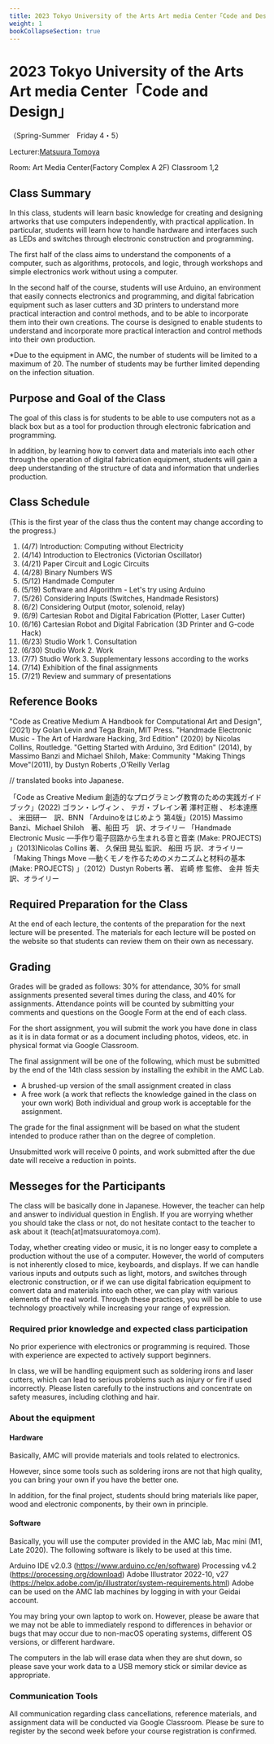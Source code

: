 ```yaml
---
title: 2023 Tokyo University of the Arts Art media Center「Code and Design」（Spring-Summer　Friday 4・5）
weight: 1
bookCollapseSection: true
---
```

# 2023 Tokyo University of the Arts Art media Center「Code and Design」

（Spring-Summer　Friday 4・5）


Lecturer:[Matsuura Tomoya ](https://matsuuratomoya.com/en)

Room: Art Media Center(Factory Complex A 2F) Classroom 1,2

## Class Summary

In this class, students will learn basic knowledge for creating and designing artworks that use computers independently, with practical application. In particular, students will learn how to handle hardware and interfaces such as LEDs and switches through electronic construction and programming.

The first half of the class aims to understand the components of a computer, such as algorithms, protocols, and logic, through workshops and simple electronics work without using a computer.

In the second half of the course, students will use Arduino, an environment that easily connects electronics and programming, and digital fabrication equipment such as laser cutters and 3D printers to understand more practical interaction and control methods, and to be able to incorporate them into their own creations. The course is designed to enable students to understand and incorporate more practical interaction and control methods into their own production.

*Due to the equipment in AMC, the number of students will be limited to a maximum of 20. The number of students may be further limited depending on the infection situation.

## Purpose and Goal of the Class	

The goal of this class is for students to be able to use computers not as a black box but as a tool for production through electronic fabrication and programming.

In addition, by learning how to convert data and materials into each other through the operation of digital fabrication equipment, students will gain a deep understanding of the structure of data and information that underlies production.


## Class Schedule

(This is the first year of the class thus the content may change according to the progress.)

1. (4/7) Introduction: Computing without Electricity
2. (4/14) Introduction to Electronics (Victorian Oscillator)
3. (4/21) Paper Circuit and Logic Circuits
4. (4/28) Binary Numbers WS 
5. (5/12) Handmade Computer
6. (5/19) Software and Algorithm - Let's try using Arduino
7. (5/26) Considering Inputs (Switches, Handmade Resistors)
8. (6/2) Considering Output (motor, solenoid, relay)
9. (6/9) Cartesian Robot and Digital Fabrication (Plotter, Laser Cutter)
10. (6/16) Cartesian Robot and Digital Fabrication (3D Printer and G-code Hack)
11. (6/23) Studio Work 1. Consultation
12. (6/30) Studio Work 2. Work
13. (7/7) Studio Work 3. Supplementary lessons according to the works
14. (7/14) Exhibition of the final assignments
15. (7/21) Review and summary of presentations


## Reference Books

"Code as Creative Medium A Handbook for Computational Art and Design", (2021) by Golan Levin and Tega Brain, MIT Press.
"Handmade Electronic Music - The Art of Hardware Hacking, 3rd Edition" (2020) by Nicolas Collins, Routledge.
"Getting Started with Arduino, 3rd Edition" (2014), by Massimo Banzi and Michael Shiloh, Make: Community
"Making Things Move"(2011), by Dustyn Roberts ,O'Reilly Verlag

// translated books into Japanese.

「Code as Creative Medium 創造的なプログラミング教育のための実践ガイドブック」(2022) ゴラン・レヴィン 、 テガ・ブレイン著 澤村正樹 、 杉本達應 、 米田研一　訳、BNN
「Arduinoをはじめよう 第4版」(2015) Massimo Banzi、Michael Shiloh　著、船田 巧　訳、オライリー
「Handmade Electronic Music ―手作り電子回路から生まれる音と音楽 (Make: PROJECTS) 」(2013)Nicolas Collins 著、 久保田 晃弘 監訳、 船田 巧 訳、オライリー
「Making Things Move ―動くモノを作るためのメカニズムと材料の基本 (Make: PROJECTS) 」（2012）Dustyn Roberts 著、 岩崎 修 監修、 金井 哲夫 訳、オライリー

## Required Preparation for the Class

At the end of each lecture, the contents of the preparation for the next lecture will be presented.
The materials for each lecture will be posted on the website so that students can review them on their own as necessary.

## Grading

Grades will be graded as follows: 30% for attendance, 30% for small assignments presented several times during the class, and 40% for assignments.
Attendance points will be counted by submitting your comments and questions on the Google Form at the end of each class.

For the short assignment, you will submit the work you have done in class as it is in data format or as a document including photos, videos, etc. in physical format via Google Classroom.

The final assignment will be one of the following, which must be submitted by the end of the 14th class session by installing the exhibit in the AMC Lab.
- A brushed-up version of the small assignment created in class
- A free work (a work that reflects the knowledge gained in the class on your own work)
Both individual and group work is acceptable for the assignment.

The grade for the final assignment will be based on what the student intended to produce rather than on the degree of completion.

Unsubmitted work will receive 0 points, and work submitted after the due date will receive a reduction in points.

## Messeges for the Participants

The class will be basically done in Japanese. However, the teacher can help and answer to individual question in English. If you are worrying whether you should take the class or not, do not hesitate contact to the teacher to ask about it (teach[at]matsuuratomoya.com).

Today, whether creating video or music, it is no longer easy to complete a production without the use of a computer. However, the world of computers is not inherently closed to mice, keyboards, and displays. If we can handle various inputs and outputs such as light, motors, and switches through electronic construction, or if we can use digital fabrication equipment to convert data and materials into each other, we can play with various elements of the real world. Through these practices, you will be able to use technology proactively while increasing your range of expression.

### Required prior knowledge and expected class participation

No prior experience with electronics or programming is required. Those with experience are expected to actively support beginners.

In class, we will be handling equipment such as soldering irons and laser cutters, which can lead to serious problems such as injury or fire if used incorrectly. Please listen carefully to the instructions and concentrate on safety measures, including clothing and hair.

### About the equipment

#### Hardware

Basically, AMC will provide materials and tools related to electronics.

However, since some tools such as soldering irons are not that high quality, you can bring your own if you have the better one.

In addition, for the final project, students should bring materials like paper, wood and electronic components, by their own in principle.

#### Software

Basically, you will use the computer provided in the AMC lab, Mac mini (M1, Late 2020).
The following software is likely to be used at this time.

Arduino IDE v2.0.3 (https://www.arduino.cc/en/software)
Processing v4.2 (https://processing.org/download)
Adobe Illustrator 2022-10, v27 (https://helpx.adobe.com/jp/illustrator/system-requirements.html)
Adobe can be used on the AMC lab machines by logging in with your Geidai account.

You may bring your own laptop to work on. However, please be aware that we may not be able to immediately respond to differences in behavior or bugs that may occur due to non-macOS operating systems, different OS versions, or different hardware.

The computers in the lab will erase data when they are shut down, so please save your work data to a USB memory stick or similar device as appropriate.

### Communication Tools

All communication regarding class cancellations, reference materials, and assignment data will be conducted via Google Classroom. Please be sure to register by the second week before your course registration is confirmed.